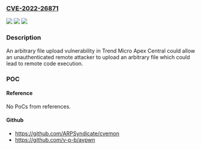### [CVE-2022-26871](https://cve.mitre.org/cgi-bin/cvename.cgi?name=CVE-2022-26871)
![](https://img.shields.io/static/v1?label=Product&message=Trend%20Micro%20Apex%20Central&color=blue)
![](https://img.shields.io/static/v1?label=Version&message=n%2Fa&color=blue)
![](https://img.shields.io/static/v1?label=Vulnerability&message=Arbitrary%20File%20Upload&color=brighgreen)

### Description

An arbitrary file upload vulnerability in Trend Micro Apex Central could allow an unauthenticated remote attacker to upload an arbitrary file which could lead to remote code execution.

### POC

#### Reference
No PoCs from references.

#### Github
- https://github.com/ARPSyndicate/cvemon
- https://github.com/v-p-b/avpwn

